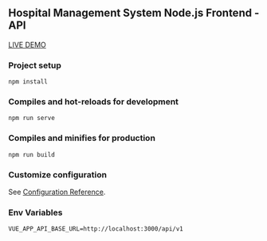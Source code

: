 ## Hospital Management System Node.js Frontend - API

[LIVE DEMO](https://hospital-management-21bad.web.app/)

### Project setup
```
npm install
```

### Compiles and hot-reloads for development
```
npm run serve
```

### Compiles and minifies for production
```
npm run build
```

### Customize configuration
See [Configuration Reference](https://cli.vuejs.org/config/).


### Env Variables 

```
VUE_APP_API_BASE_URL=http://localhost:3000/api/v1
```

